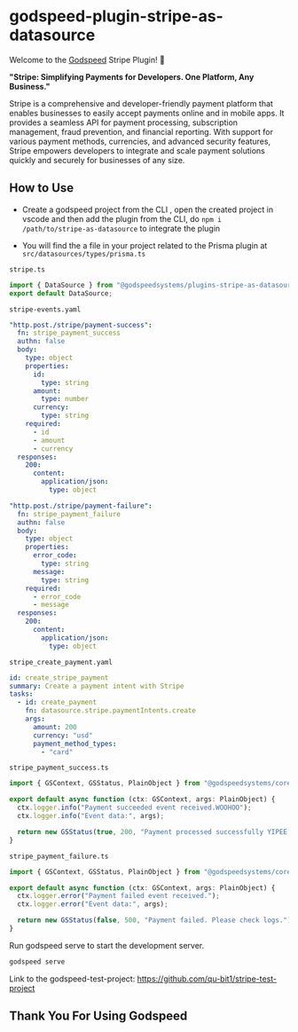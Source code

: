 # godspeed-plugin-stripe-as-datasource

Welcome to the [Godspeed](https://www.godspeed.systems/) Stripe Plugin! 🚀

**"Stripe: Simplifying Payments for Developers. One Platform, Any Business."**

Stripe is a comprehensive and developer-friendly payment platform that enables businesses to easily accept payments online and in mobile apps. It provides a seamless API for payment processing, subscription management, fraud prevention, and financial reporting. With support for various payment methods, currencies, and advanced security features, Stripe empowers developers to integrate and scale payment solutions quickly and securely for businesses of any size.

## How to Use
- Create a godspeed project from the CLI , open the created project in vscode and then add the plugin from the CLI, do `npm i /path/to/stripe-as-datasource` to integrate the plugin

- You will find the a file in your project related to the Prisma plugin at `src/datasources/types/prisma.ts` 


`stripe.ts`

```typescript
import { DataSource } from "@godspeedsystems/plugins-stripe-as-datasource";
export default DataSource;
```

`stripe-events.yaml`
```yaml
"http.post./stripe/payment-success":
  fn: stripe_payment_success
  authn: false
  body:
    type: object
    properties:
      id:
        type: string
      amount:
        type: number
      currency:
        type: string
    required:
      - id
      - amount
      - currency
  responses:
    200:
      content:
        application/json:
          type: object

"http.post./stripe/payment-failure":
  fn: stripe_payment_failure
  authn: false
  body:
    type: object
    properties:
      error_code:
        type: string
      message:
        type: string
    required:
      - error_code
      - message
  responses:
    200:
      content:
        application/json:
          type: object

```
`stripe_create_payment.yaml`
```yaml
id: create_stripe_payment
summary: Create a payment intent with Stripe
tasks:
  - id: create_payment
    fn: datasource.stripe.paymentIntents.create
    args:
      amount: 200
      currency: "usd"
      payment_method_types:
        - "card"

```

`stripe_payment_success.ts`
```ts
import { GSContext, GSStatus, PlainObject } from "@godspeedsystems/core";

export default async function (ctx: GSContext, args: PlainObject) {
  ctx.logger.info("Payment succeeded event received.WOOHOO");
  ctx.logger.info("Event data:", args);

  return new GSStatus(true, 200, "Payment processed successfully YIPEE.");
}
```

`stripe_payment_failure.ts`
```ts
import { GSContext, GSStatus, PlainObject } from "@godspeedsystems/core";

export default async function (ctx: GSContext, args: PlainObject) {
  ctx.logger.error("Payment failed event received.");
  ctx.logger.error("Event data:", args);

  return new GSStatus(false, 500, "Payment failed. Please check logs.");
}

```

Run godspeed serve to start the development server.
```bash
godspeed serve
```
Link to the godspeed-test-project: https://github.com/qu-bit1/stripe-test-project

## Thank You For Using Godspeed 

